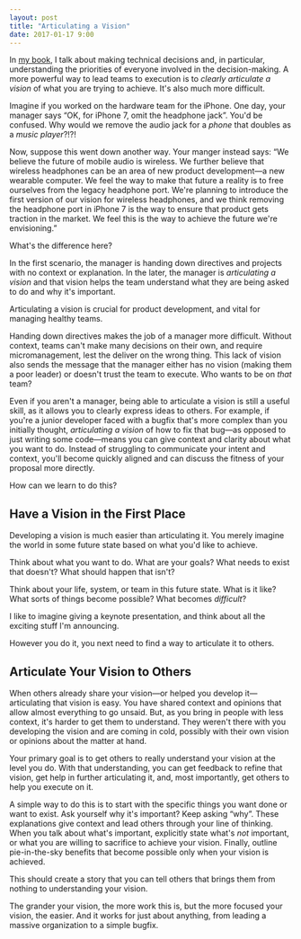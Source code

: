 ```yaml
---
layout: post
title: "Articulating a Vision"
date: 2017-01-17 9:00
---
```


In [my book][swengbook], I talk about making technical decisions and, in particular, understanding the priorities of everyone involved in the
decision-making.  A more powerful way to lead teams to execution is to _clearly articulate a vision_ of what you are trying to achieve.  It's also much more
difficult.

[swengbook]: http://theseniorsoftwareengineer.com

<!-- more -->

Imagine if you worked on the hardware team for the iPhone.  One day, your manager says “OK, for iPhone 7, omit the headphone jack”.  You'd be confused.  Why would we remove the audio jack for a _phone_ that doubles as a _music player_?!?!

Now, suppose this went down another way.  Your manger instead says: “We believe the future of mobile audio is
wireless.  We further believe that wireless headphones can be an area of new product development—a new wearable computer.  We feel the way to make that future a
reality is to free ourselves from the legacy headphone port.  We're planning to introduce the first version of our vision for wireless headphones, and we
think removing the headphone port in iPhone 7 is the way to ensure that product gets traction in the market.  We feel this is the way to achieve the future we're envisioning.”

What's the difference here?

In the first scenario, the manager is handing down directives and projects with no context or explanation.  In the later, the manager is _articulating a vision_ and that vision helps the team understand what they
are being asked to do and why it's important.

Articulating a vision is crucial for product development, and vital for managing healthy teams.

Handing down directives makes the job of a manager more difficult. Without context, teams can't make many decisions on their own, and require micromanagement, lest the deliver on the wrong thing.  This lack of
vision also sends the message that the manager either has no vision (making them a poor leader) or doesn't trust the team to execute.  Who wants to be on *that* team?

Even if you aren't a manager, being able to articulate a vision is still a useful skill, as it allows you to clearly express ideas to others.  For example, if you're a junior developer faced with a bugfix that's more complex than you initially thought, _articulating a vision_ of how to fix that bug—as opposed to just writing some code—means you can give context and clarity about what you want to do.  Instead of struggling to communicate your intent and context, you'll become quickly aligned and can discuss the fitness of your proposal more directly.

How can we learn to do this?

## Have a Vision in the First Place

Developing a vision is much easier than articulating it.  You merely imagine the world in some future state based on what you'd like to achieve.

Think about what you want to do. What are your goals?  What needs to exist that doesn't?  What should happen that isn't?

Think about your life, system, or team in this future state.  What is it like? What sorts of things become possible?  What becomes *difficult*? 

I like to imagine giving a keynote presentation, and think about all the exciting stuff I'm announcing.

However you do it, you next need to find a way to articulate it to others.

## Articulate Your Vision to Others

When others already share your vision—or helped you develop it—articulating that vision is easy.  You have shared context and opinions that allow almost everything to go unsaid.  But, as you bring in people with less context, it's harder to get them to understand.  They weren't there with you developing the vision and are coming in cold, possibly with their own vision or opinions about the matter at hand.

Your primary goal is to get others to really understand your vision at the level you do.  With that understanding, you can get feedback to refine that vision, get help in further articulating it, and, most
importantly, get others to help you execute on it.

A simple way to do this is to start with the specific things you want done or want to exist.   Ask yourself why it's important?  Keep asking “why”.  These explanations give context and lead others through your
line of thinking.  When you talk about what's important, explicitly state what's *not* important, or what you are willing to sacrifice to achieve your vision.  Finally, outline pie-in-the-sky benefits that become
possible only when your vision is achieved.

This should create a story that you can tell others that brings them from nothing to understanding your vision.

The grander your vision, the more work this is, but the more focused your vision, the easier.  And it works for just about anything, from leading a massive organization to a simple bugfix.



